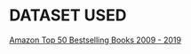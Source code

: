 # DATASET USED

[Amazon Top 50 Bestselling Books 2009 - 2019](https://github.com/dphi-official/Datasets/blob/master/Amazon%20Top%2050%20Bestselling%20Books%202009%20-%202019.csv)
